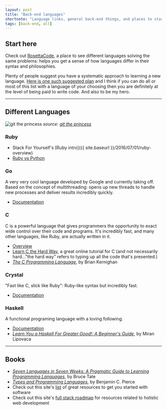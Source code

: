 ```yaml
---
layout: post
title: "Back-end languages"
shortnote: "Language links, general back-end things, and places to start getting a sense of back-end computing."
tags: [back-end, all]
---
```


## Start here
Check out [RosettaCode](http://rosettacode.org/wiki/Rosetta_Code), a place to see different languages solving the same problems: helps you get a sense of how languages differ in their syntax and philosophies.

Plenty of people suggest you have a systematic approach to learning a new language. [Here is one such suggested plan](https://gist.github.com/CristhianMotoche/85c4f6cdafc23ee92df0bb6ff65ab1be) and I think if you can do all or most of this list with a language of your choosing then you are definitely at the level of being paid to write code. And also to be my hero.

<hr>

## Different Languages

![git the princess](https://assets.toggl.com/images/toggl-how-to-save-the-princess-in-8-programming-languages.jpg)
*source: [git the princess](https://toggl.com/programming-princess)*

### Ruby

* Stack For Yourself's [Ruby intro]({{ site.baseurl }}/2016/07/01/ruby-overview)
* [Ruby vs Python](https://hackernoon.com/ruby-vs-python-the-definitive-faq-5cb0046292be#.f3lu2q7a7)

### Go
A very very cool language developed by Google and currently taking off. Based on the concept of multithreading: opens up new threads to handle new processes and deliver results incredibly quickly.

* [Documentation](https://golang.org/doc/)

### C
C is a powerful language that gives programmers the opportunity to exact wide control over their code and programs. It's incredibly fast, and many other languages, like Ruby, are actually written in it. 

* [Overview](http://www.tutorialspoint.com/cprogramming/c_overview.htm?)
* [Learn C the Hard Way](http://c.learncodethehardway.org/book/), a great online tutorial for C (and not necessarily hard..."the hard way" refers to typing up all the code that's presented.)
* *[The C Programming Language](https://www.amazon.com/The-Programming-Language-Brian-Kernighan/dp/0131103628/ref=as_li_ss_tl?ie=UTF8&linkCode=ll1&tag=eejs-20&linkId=a2dacad1fa8eed0aa0feaf1d54f70410)*, by Brian Kernighan

### Crystal
"Fast like C, slick like Ruby": Ruby-like syntax but incredibly fast.

* [Documentation](https://crystal-lang.org/)

### Haskell
A functional programing language with a loving following.

* [Documentation](https://www.haskell.org/)
* *[Learn You a Haskell For Greater Good!: A Beginner's Guide](https://www.amazon.com/Learn-You-Haskell-Great-Good/dp/1593272839/ref=as_li_ss_tl?ie=UTF8&linkCode=ll1&tag=eejs-20&linkId=f37ff4ad70d012fe595558cbc16f183e)*, by Miran Lipovaca

<hr>

## Books
* *[Seven Languages in Seven Weeks: A Pragmatic Guide to Learning Programming Languages](https://www.amazon.com/Seven-Languages-Weeks-Programming-Programmers/dp/193435659X/ref=as_li_ss_tl?ie=UTF8&linkCode=ll1&tag=eejs-20&linkId=d85311a13116f2aa4e97d60ebdb8fd2f)*, by Bruce Tate
* *[Types and Programming Languages](https://www.amazon.com/Types-Programming-Languages-MIT-Press/dp/0262162091/ref=as_li_ss_tl?ie=UTF8&linkCode=ll1&tag=eejs-20&linkId=514c9f15b923f67abcd594a67bf86a75)*, by Benjamin C. Pierce
* Check out this site's [list]() of great resources to get you started with software
* Check out this site's [full stack roadmap]() for resources related to holistic web development
